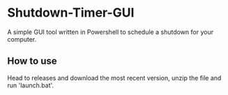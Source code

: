 # Shutdown-Timer-GUI
A simple GUI tool written in Powershell to schedule a shutdown for your computer.
## How to use
Head to releases and download the most recent version, unzip the file and run 'launch.bat'.
